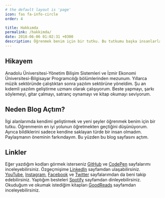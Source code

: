 ```yaml
---
# the default layout is 'page'
icon: fas fa-info-circle
order: 4

title: Hakkımda
permalink: /hakkimda/
date: 2018-06-06 01:02:31 +0300
description: Öğrenmek benim için bir tutku. Bu tutkumu başka insanlarla paylaşma ihtiyacı hissettiğim için bu blog sayfasını hazırladım.
---
```


## Hikayem

Anadolu Üniversitesi-Yönetim Bilişim Sistemleri ve İzmir Ekonomi Üniversitesi-Bilgisayar Programcılığı bölümlerinden mezunum. Yıllarca müzik sektöründe çalıştıktan sonra yazılım sektörüne yöneldim. Şu an kıdemli yazılım geliştirme uzmanı olarak çalışıyorum. Beste yapmayı, şarkı söylemeyi, gitar çalmayı, satranç oynamayı ve kitap okumayı seviyorum.

## Neden Blog Açtım?

İlgi alanlarımda kendimi geliştirmek ve yeni şeyler öğrenmek benim için bir tutku. Öğrenmenin en iyi yolunun öğretmekten geçtiğini düşünüyorum. Ayrıca bildiklerini sadece kendine saklayan türde bir insan olmadım. Paylaşmanın öneminin farkındayım. Bu yüzden bu blog sayfasını açtım.

## Linkler

Eğer yazdığım kodları görmek isterseniz [GitHub](https://github.com/erdiucar) ve [CodePen](https://codepen.io/erdiucar/) sayfalarımı inceleyebilirsiniz. Özgeçmişime [LinkedIn](https://www.linkedin.com/in/erdiucar/) sayfamdan ulaşabilirsiniz. [YouTube](https://www.youtube.com/erdiucar), [Instagram](https://www.instagram.com/3rdiucar/), [Facebook](https://www.facebook.com/erdiucarblog/) ve [Twitter](https://twitter.com/ucarerdi) sayfalarımdan da beni takip edebilirsiniz. Yaptığım besteleri [Spotify](https://open.spotify.com/artist/6r6I1BPGP8IPfx6bAD2aJl?si=6QEzGUhPQI-JK8T2L7kqag) sayfamdan dinleyebilirsiniz. Okuduğum ve okumak istediğim kitapları [GoodReads](https://www.goodreads.com/erdiucar) sayfamdan inceleyebilirsiniz.
